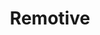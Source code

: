 ---
title: 'Remotive'
description: 'Find your dream remote job without the hassle'
link: 'https://remotive.com/'
imageURL: 'https://res.cloudinary.com/dc6mrv5cb/image/upload/v1718793996/personal-resources/jobs/remotive.com__s3et2g_mbwoav.webp'
---